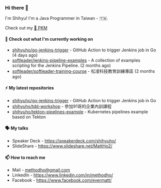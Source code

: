 ### Hi there 👋

I'm Shihyu! I'm a Java Programmer in Taiwan - 🇹🇼. 

Check out my [🌱 PKM](https://shihyuho.github.io/pkm/)

#### 👷 Check out what I'm currently working on

- [shihyuho/go-jenkins-trigger](https://github.com/shihyuho/go-jenkins-trigger) - GitHub Action to trigger Jenkins job in Go (4 days ago)
- [softleader/jenkins-pipeline-examples](https://github.com/softleader/jenkins-pipeline-examples) - A collection of examples scripting for the Jenkins Pipeline. (2 months ago)
- [softleader/softleader-training-course](https://github.com/softleader/softleader-training-course) - 松凌科技教育訓練專區 (2 months ago)

#### ⚡ My latest repositories

- [shihyuho/go-jenkins-trigger](https://github.com/shihyuho/go-jenkins-trigger) - GitHub Action to trigger Jenkins job in Go
- [shihyuho/tdd-workshop](https://github.com/shihyuho/tdd-workshop) - 參加91哥的企業內訓課程
- [shihyuho/tekton-pipelines-example](https://github.com/shihyuho/tekton-pipelines-example) - Kubernetes pipelines example based on Tekton

#### 🗣️ My talks

- Speaker Deck - https://speakerdeck.com/shihyuho/
- SlideShare - https://www.slideshare.net/MattHo2/

#### 📫 How to reach me

- Mail - methodho@gmail.com
- LinkedIn - https://www.linkedin.com/in/methodho/
- Facebook - https://www.facebook.com/evermatt/


